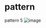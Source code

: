 # pattern

pattern 5
![image](https://user-images.githubusercontent.com/31250305/152577057-51473055-9226-4c2f-95e9-ed4bc18fadce.png)
